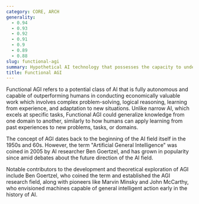 ```yaml
---
category: CORE, ARCH
generality:
  - 0.94
  - 0.93
  - 0.92
  - 0.91
  - 0.9
  - 0.89
  - 0.88
slug: functional-agi
summary: Hypothetical AI technology that possesses the capacity to understand, learn, and apply knowledge across diverse tasks which normally require human intelligence.
title: Functional AGI
---
```


Functional AGI refers to a potential class of AI that is fully autonomous and capable of outperforming humans in conducting economically valuable work which involves complex problem-solving, logical reasoning, learning from experience, and adaptation to new situations. Unlike narrow AI, which excels at specific tasks, Functional AGI could generalize knowledge from one domain to another, similarly to how humans can apply learning from past experiences to new problems, tasks, or domains.

The concept of AGI dates back to the beginning of the AI field itself in the 1950s and 60s. However, the term "Artificial General Intelligence" was coined in 2005 by AI researcher Ben Goertzel, and has grown in popularity since amid debates about the future direction of the AI field.

Notable contributors to the development and theoretical exploration of AGI include Ben Goertzel, who coined the term and established the AGI research field, along with pioneers like Marvin Minsky and John McCarthy, who envisioned machines capable of general intelligent action early in the history of AI.
